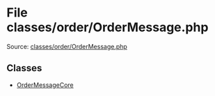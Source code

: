 File classes/order/OrderMessage.php
=========

Source: [classes/order/OrderMessage.php](https://github.com/PrestaShop/PrestaShop/blob/1.5.6.2/classes/order/OrderMessage.php)


Classes
-------

* [OrderMessageCore](class.OrderMessageCore.md)

